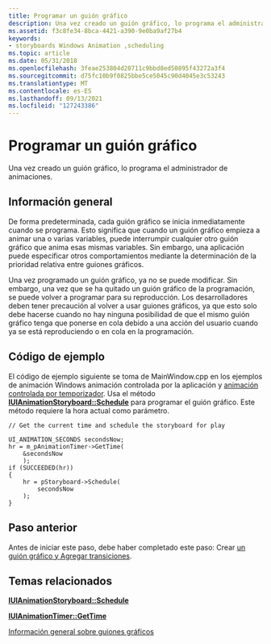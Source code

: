 ```yaml
---
title: Programar un guión gráfico
description: Una vez creado un guión gráfico, lo programa el administrador de animaciones.
ms.assetid: f3c8fe34-8bca-4421-a390-9e0ba9af27b4
keywords:
- storyboards Windows Animation ,scheduling
ms.topic: article
ms.date: 05/31/2018
ms.openlocfilehash: 3feae253804d20711c9bbd8ed50895f43272a3f4
ms.sourcegitcommit: d75fc10b9f0825bbe5ce5045c90d4045e3c53243
ms.translationtype: MT
ms.contentlocale: es-ES
ms.lasthandoff: 09/13/2021
ms.locfileid: "127243386"
---
```

# <a name="schedule-a-storyboard"></a>Programar un guión gráfico

Una vez creado un guión gráfico, lo programa el administrador de animaciones.

## <a name="overview"></a>Información general

De forma predeterminada, cada guión gráfico se inicia inmediatamente cuando se programa. Esto significa que cuando un guión gráfico empieza a animar una o varias variables, puede interrumpir cualquier otro guión gráfico que anima esas mismas variables. Sin embargo, una aplicación puede especificar otros comportamientos mediante la determinación de la prioridad relativa entre guiones gráficos.

Una vez programado un guión gráfico, ya no se puede modificar. Sin embargo, una vez que se ha quitado un guión gráfico de la programación, se puede volver a programar para su reproducción. Los desarrolladores deben tener precaución al volver a usar guiones gráficos, ya que esto solo debe hacerse cuando no hay ninguna posibilidad de que el mismo guión gráfico tenga que ponerse en cola debido a una acción del usuario cuando ya se está reproduciendo o en cola en la programación.

## <a name="example-code"></a>Código de ejemplo

El código de ejemplo siguiente se toma de MainWindow.cpp en los ejemplos de animación Windows animación controlada por la aplicación y [animación controlada por temporizador](timer-driven-animation-sample.md). [](application-driven-animation-sample.md) Usa el método [**IUIAnimationStoryboard::Schedule**](/windows/desktop/api/UIAnimation/nf-uianimation-iuianimationstoryboard-schedule) para programar el guión gráfico. Este método requiere la hora actual como parámetro.


```
// Get the current time and schedule the storyboard for play

UI_ANIMATION_SECONDS secondsNow;
hr = m_pAnimationTimer->GetTime(
    &secondsNow
    );
if (SUCCEEDED(hr))
{
    hr = pStoryboard->Schedule(
        secondsNow
    );
}
```



## <a name="previous-step"></a>Paso anterior

Antes de iniciar este paso, debe haber completado este paso: Crear [un guión gráfico y Agregar transiciones](updating---timer-driven-animation.md).

## <a name="related-topics"></a>Temas relacionados

<dl> <dt>

[**IUIAnimationStoryboard::Schedule**](/windows/desktop/api/UIAnimation/nf-uianimation-iuianimationstoryboard-schedule)
</dt> <dt>

[**IUIAnimationTimer::GetTime**](/windows/desktop/api/UIAnimation/nf-uianimation-iuianimationtimer-gettime)
</dt> <dt>

[Información general sobre guiones gráficos](storyboard-construction.md)
</dt> </dl>

 

 




